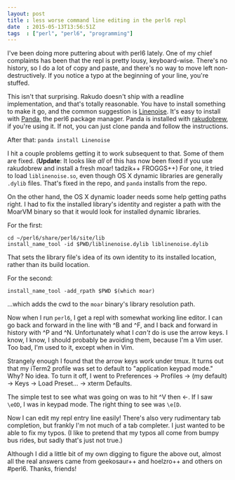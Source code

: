 ```yaml
---
layout: post
title : less worse command line editing in the perl6 repl
date  : 2015-05-13T13:56:51Z
tags  : ["perl", "perl6", "programming"]
---
```

I've been doing more puttering about with perl6 lately.  One of my chief
complaints has been that the repl is pretty lousy, keyboard-wise.  There's no
history, so I do a lot of copy and paste, and there's no way to move left
non-destructively.  If you notice a typo at the beginning of your line, you're
stuffed.

This isn't that surprising.  Rakudo doesn't ship with a readline
implementation, and that's totally reasonable.  You have to install something
to make it go, and the common suggestion is
[Linenoise](https://github.com/hoelzro/p6-linenoise/).  It's easy to install
with [Panda](https://github.com/tadzik/panda/), the perl6 package manager.
Panda is installed with [rakudobrew](https://github.com/tadzik/rakudobrew), if
you're using it.  If not, you can just clone panda and follow the instructions.

After that:  `panda install Linenoise`

I hit a couple problems getting it to work subsequent to that.  Some of them
are fixed.  (**Update**: It looks like *all* of this has now been fixed if you use rakudobrew and install a fresh moar! tadzik++ FROGGS++)  For one, it tried to load `liblinenoise.so`, even though OS X
dynamic libraries are generally `.dylib` files.  That's fixed in the repo, and
`panda` installs from the repo.

On the other hand, the OS X dynamic loader needs some help getting paths right.
I had to fix the installed library's identity and register a path with the
MoarVM binary so that it would look for installed dynamic libraries.

For the first:

    cd ~/perl6/share/perl6/site/lib
    install_name_tool -id $PWD/liblinenoise.dylib liblinenoise.dylib

That sets the library file's idea of its own identity to its installed
location, rather than its build location.

For the second:

    install_name_tool -add_rpath $PWD $(which moar)

...which adds the cwd to the `moar` binary's library resolution path.

Now when I run `perl6`, I get a repl with somewhat working line editor.  I can
go back and forward in the line with ^B and ^F, and I back and forward in
history with ^P and ^N.  Unfortunately what I *can't* do is use the arrow keys.
I know, I know, I should probably be avoiding them, because I'm a Vim user.
Too bad, I'm used to it, except when in Vim.

Strangely enough I found that the arrow keys work under tmux.  It turns out
that my iTerm2 profile was set to default to "application keypad mode."  Why?
No idea.  To turn it off, I went to Preferences → Profiles → (my default) →
Keys → Load Preset… → xterm Defaults.

The simple test to see what was going on was to hit ^V then ←.  If I saw
`\eOD`, I was in keypad mode.  The right thing to see was `\e[D`.

Now I can edit my repl entry line easily!  There's also very rudimentary tab
completion, but frankly I'm not much of a tab completer.  I just wanted to be
able to fix my typos.  (I like to pretend that my typos all come from bumpy bus
rides, but sadly that's just not true.)

Although I did a little bit of my own digging to figure the above out, almost
all the real answers came from geekosaur++ and hoelzro++ and others on #perl6.
Thanks, friends!

